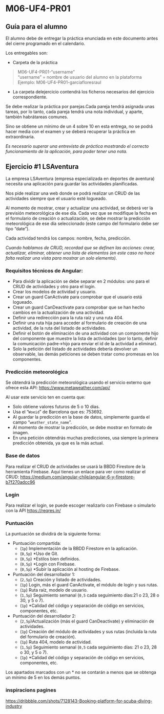 # M06-UF4-PR01
## Guía para el alumno

El alumno debe de entregar la práctica enunciada en este documento antes del cierre programado en el calendario.

Los entregables son:

- Carpeta de la práctica
> M06-UF4-PR01-“username”<br/>
> “username” = nombre de usuario del alumno en la plataforma<br/>
> Ejemplo: M06-UF4-PR01-garciafloresraul<br/>

- La carpeta delejercicio contendrá los ficheros necesarios del ejercicio correspondiente.

Se debe realizar la práctica por parejas.Cada pareja tendrá asignada unas tareas, por lo tanto, cada pareja tendrá una nota individual, y aparte, también habrátareas comunes.

Sino se obtiene un mínimo de un 4 sobre 10 en esta entrega, no se podrá hacer media con el examen y se deberá recuperar la práctica en extraordinaria.

_Es necesario superar una entrevista de práctica mostrando el correcto funcionamiento de la aplicación, para poder tener una nota._

## Ejercicio #1 LSAventura

La empresa LSAventura (empresa especializada en deportes de aventura) necesita una aplicación para guardar las actividades planificadas.

Nos pide realizar una web donde se podrá realizar un CRUD de las actividades siempre que el usuario esté logueado.

Al momento de mostrar, crear y actualizar una actividad, se deberá ver la previsión meteorológica de ese día. Cada vez que se modifique la fecha en el formulario de creación o actualización, se debe mostrar la predicción meteorológica de ese día seleccionado (este campo del formulario debe ser tipo “date”).

Cada actividad tendrá los campos: nombre, fecha, predicción.

_Cuando hablamos de CRUD, recordad que se definen las acciones: crear, actualizar, eliminar, obtener una lista de elementos (en este caso no hace falta realizar una vista para mostrar un solo elemento)._

### Requisitos técnicos de Angular:
- Para dividir la aplicación se debe separar en 2 módulos: uno para el CRUD de actividades y otro para el login.
- Crear los modelos de actividad y usuario.
- Crear un guard CanActivate para comprobar que el usuario está logueado.
- Crear un guard CanDeactivate para comprobar que se han hecho cambios en la actualización de una actividad.
- Definir una redirección para la ruta raíz y una ruta 404.
- Definir una ruta hija para acceder al formulario de creación de una actividad, de la ruta del listado de actividades.
- Definir el botón de eliminación de una actividad con un componente hijo del componente que muestre la lista de actividades (por lo tanto, definir la comunicación padre->hijo para enviar el id de la actividad a eliminar).
- Solo la petición del listado de actividades debería devolver un observable, las demás peticiones se deben tratar como promesas en los componentes.

### Predicción meteorológica
Se obtendrá la predicción meteorológica usando el servicio externo que ofrece esta API: https://www.metaweather.com/api/

Al usar este servicio ten en cuenta que:

- Solo obtiene valores futuros de 5 o 10 días.
- Usa el “``Woeid``” de Barcelona que es: 753692.
- Al guardar la predicción en la base de datos, simplemente guarda el campo “``weather_state_name``”.
- Al momento de mostrar la predicción, se debe mostrar en formato de imagen.
- En una petición obtendrás muchas predicciones, usa siempre la primera predicción obtenida, ya que es la más actual.

### Base de datos
Para realizar el CRUD de actividades se usará la BBDD Firestore de la herramienta Firebase. Aquí tienes un enlace para ver como realizar el CRUD: https://medium.com/angular-chile/angular-6-y-firestore-b7f270adcc96

### Login
Para realizar el login, se puede escoger realizarlo con Firebase o simularlo con la API https://reqres.in/

### Puntuación
La puntuación se dividirá de la siguiente forma:

- Puntuación compartida:
  - (``1p``) Implementación de la BBDD Firestore en la aplicación.
  - (``0,5p``) \*Uso de Git.
  - (``0,5p``) \*Estilos bien definidos.
  - (``0,5p``) \*Login con Firebase.
  - (``0,5p``) \*Subir la aplicación al hosting de Firebase.
- Puntuación del desarrollador 1:
  - (``2,5p``) Creación y listado de actividades.
  - (``1p``) Login, más el guard CanActivate, el módulo de login y sus rutas.
  - (``1p``) Ruta raíz, modelo de usuario.
  - (``1,5p``) Seguimiento semanal (``0,5`` cada seguimiento días:21 o 23, 28 o 30, y 5 o 7).
  - (``1p``) \*Calidad del código y separación de código en servicios, componentes, etc.
- Puntuación del desarrollador 2:
  - (``2,5p``)Actualización (más el guard CanDeactivate) y eliminación de actividades.
  - (``1p``) Creación del módulo de actividades y sus rutas (incluida la ruta del formulario de creación).
  - (``1p``) Ruta 404, modelo de actividad.
  - (``1,5p``) Seguimiento semanal (``0,5`` cada seguimiento días: 21 o 23, 28 o 30, y 5 o 7).
  - (``1p``) \*Calidad del código y separación de código en servicios, componentes, etc.
  
Los apartados marcados con un \* no se contarán a menos que se obtenga un mínimo de 5 en los demás puntos.

### inspiracions pagines 
https://dribbble.com/shots/7128143-Booking-platform-for-scuba-diving-industry